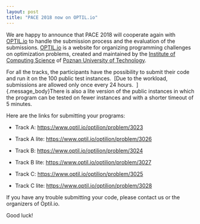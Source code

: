 ```yaml
---
layout: post
title: "PACE 2018 now on OPTIL.io"
---
```

We are happy to announce that PACE 2018 will cooperate again with
[OPTIL.io](http://optil.io) to handle the submission process and the
evaluation of the submissions. [OPTIL.io](http://optil.io) is a website
for organizing programming challenges on optimization problems, created
and maintained by the [Institute of Computing
Science](http://www2.cs.put.poznan.pl/) of [Poznan University of
Technology](https://www.put.poznan.pl/).

For all the tracks, the participants have the possibility to submit
their code and run it on the 100 public test instances.  [Due to the
workload, submissions are allowed only once every 24 hours. 
]{.message_body}There is also a lite version of the public instances in
which the program can be tested on fewer instances and with a shorter
timeout of 5 minutes.

Here are the links for submitting your programs:

- Track A: <https://www.optil.io/optilion/problem/3023>
- Track A lite: <https://www.optil.io/optilion/problem/3026>

- Track B: <https://www.optil.io/optilion/problem/3024>
- Track B lite: <https://www.optil.io/optilion/problem/3027>

- Track C: <https://www.optil.io/optilion/problem/3025>
- Track C lite: <https://www.optil.io/optilion/problem/3028>

If you have any trouble submitting your code, please contact us or the
organizers of Optil.io.

Good luck!
